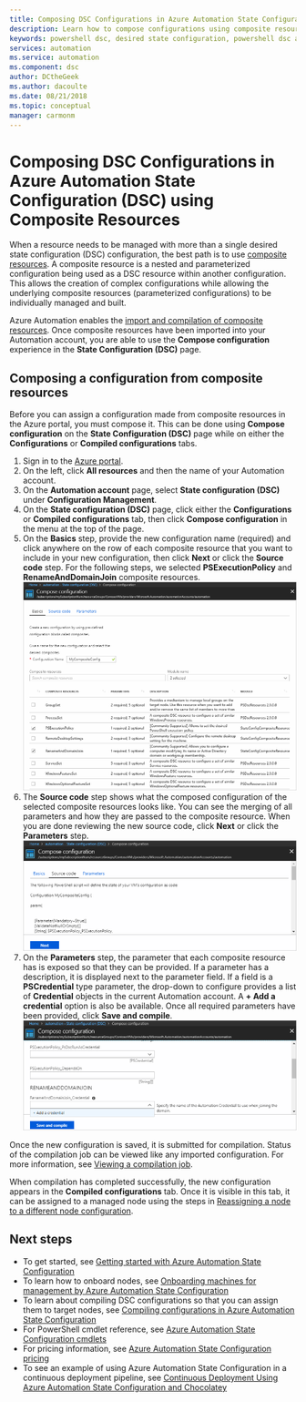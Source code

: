 ```yaml
---
title: Composing DSC Configurations in Azure Automation State Configuration (DSC) using Composite Resources
description: Learn how to compose configurations using composite resources in Azure Automation State Configuration (DSC)
keywords: powershell dsc, desired state configuration, powershell dsc azure, composite resources
services: automation
ms.service: automation
ms.component: dsc
author: DCtheGeek
ms.author: dacoulte
ms.date: 08/21/2018
ms.topic: conceptual
manager: carmonm
---
```

# Composing DSC Configurations in Azure Automation State Configuration (DSC) using Composite Resources

When a resource needs to be managed with more than a single desired state configuration (DSC)
configuration, the best path is to use [composite
resources](/powershell/dsc/authoringresourcecomposite). A composite resource is a nested and
parameterized configuration being used as a DSC resource within another configuration. This allows
the creation of complex configurations while allowing the underlying composite resources
(parameterized configurations) to be individually managed and built.

Azure Automation enables the [import and compilation of composite
resources](automation-dsc-compile.md#composite-resources). Once composite resources have been
imported into your Automation account, you are able to use the **Compose configuration** experience
in the **State Configuration (DSC)** page.

## Composing a configuration from composite resources

Before you can assign a configuration made from composite resources in the Azure portal, you must
compose it. This can be done using **Compose configuration** on the **State Configuration (DSC)**
page while on either the **Configurations** or **Compiled configurations** tabs.

1. Sign in to the [Azure portal](https://portal.azure.com).
1. On the left, click **All resources** and then the name of your Automation account.
1. On the **Automation account** page, select **State configuration (DSC)** under **Configuration Management**.
1. On the **State configuration (DSC)** page, click either the **Configurations** or **Compiled configurations** tab, then click **Compose configuration** in the menu at the top of the page.
1. On the **Basics** step, provide the new configuration name (required) and click anywhere on the row of each composite resource that you want to include in your new configuration, then click **Next** or click the **Source code** step. For the following steps, we selected **PSExecutionPolicy** and **RenameAndDomainJoin** composite resources.
   ![Screenshot of the basics step of the compose configuration page](./media/compose-configurationwithcompositeresources/compose-configuration-basics.png)
1. The **Source code** step shows what the composed configuration of the selected composite resources looks like. You can see the merging of all parameters and how they are passed to the composite resource. When you are done reviewing the new source code, click **Next** or click the **Parameters** step.
   ![Screenshot of the source code step of the compose configuration page](./media/compose-configurationwithcompositeresources/compose-configuration-sourcecode.png)
1. On the **Parameters** step, the parameter that each composite resource has is exposed so that they can be provided. If a parameter has a description, it is displayed next to the parameter field. If a field is a **PSCredential** type parameter, the drop-down to configure provides a list of **Credential** objects in the current Automation account. A **+ Add a credential** option is also be available. Once all required parameters have been provided, click **Save and compile**.
   ![Screenshot of the parameters step of the compose configuration page](./media/compose-configurationwithcompositeresources/compose-configuration-parameters.png)

Once the new configuration is saved, it is submitted for compilation. Status of the
compilation job can be viewed like any imported configuration. For more information, see [Viewing a
compilation job](automation-dsc-getting-started.md#viewing-a-compilation-job).

When compilation has completed successfully, the new configuration appears in the **Compiled
configurations** tab. Once it is visible in this tab, it can be assigned to a managed node using
the steps in [Reassigning a node to a different node
configuration](automation-dsc-getting-started.md#reassigning-a-node-to-a-different-node-configuration).

## Next steps

- To get started, see [Getting started with Azure Automation State Configuration](automation-dsc-getting-started.md)
- To learn how to onboard nodes, see [Onboarding machines for management by Azure Automation State Configuration](automation-dsc-onboarding.md)
- To learn about compiling DSC configurations so that you can assign them to target nodes, see [Compiling configurations in Azure Automation State Configuration](automation-dsc-compile.md)
- For PowerShell cmdlet reference, see [Azure Automation State Configuration cmdlets](/powershell/module/azurerm.automation/#automation)
- For pricing information, see [Azure Automation State Configuration pricing](https://azure.microsoft.com/pricing/details/automation/)
- To see an example of using Azure Automation State Configuration in a continuous deployment pipeline, see [Continuous Deployment Using Azure Automation State Configuration and Chocolatey](automation-dsc-cd-chocolatey.md)